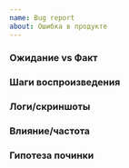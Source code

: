 ```yaml
---
name: Bug report
about: Ошибка в продукте
---
```

### Ожидание vs Факт
### Шаги воспроизведения
### Логи/скриншоты
### Влияние/частота
### Гипотеза починки
